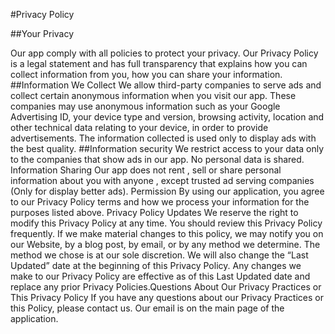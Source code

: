 #Privacy Policy

##Your Privacy

Our app comply with all policies to protect your privacy. Our Privacy Policy is a legal statement
and has full transparency that explains how you can collect information from you, how you can
share your information.
##Information We Collect
We allow third-party companies to serve ads and collect certain anonymous information when you
visit our app. These companies may use anonymous information such as your Google Advertising
ID, your device type and version, browsing activity, location and other technical data relating to
your device, in order to provide advertisements. The information collected is used only to display
ads with the best quality.
##Information security
We restrict access to your data only to the companies that show ads in our app. No personal data is
shared.
Information Sharing
Our app does not rent , sell or share personal information about you with anyone , except trusted ad
serving companies (Only for display better ads).
Permission
By using our application, you agree to our Privacy Policy terms and how we process your
information for the purposes listed above.
Privacy Policy Updates
We reserve the right to modify this Privacy Policy at any time. You should review this Privacy
Policy frequently. If we make material changes to this policy, we may notify you on our Website, by
a blog post, by email, or by any method we determine. The method we chose is at our sole
discretion. We will also change the “Last Updated” date at the beginning of this Privacy Policy. Any
changes we make to our Privacy Policy are effective as of this Last Updated date and replace any
prior Privacy Policies.Questions About Our Privacy Practices or This Privacy Policy
If you have any questions about our Privacy Practices or this Policy, please contact us. Our email is
on the main page of the application.
